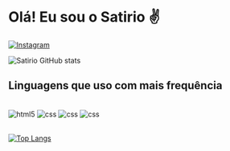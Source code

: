 
# Olá! Eu sou o Satirio ✌️

[![Instagram](https://img.shields.io/badge/Instagram-E4405F?style=for-the-badge&logo=instagram&logoColor=white)](https://instagram.com/rafaelsatirio_)

![Satirio GitHub stats](https://github-readme-stats.vercel.app/api?username=RafaelSatirio&show_icons=true&theme=radical)


## Linguagens que uso com mais frequência

<div style="display: inline_block"><br/>
    <img align="center" alt="html5" src="https://img.shields.io/badge/HTML5-E34F26?style=for-the-badge&logo=html5&logoColor=white">
    <img align="center" alt="css" src="https://img.shields.io/badge/CSS3-1572B6?style=for-the-badge&logo=css3&logoColor=white">
    <img align="center" alt="css" src="https://img.shields.io/badge/JavaScript-F7DF1E?style=for-the-badge&logo=javascript&logoColor=black">
    <img align="center" alt="css" src="https://img.shields.io/badge/Java-ED8B00?style=for-the-badge&logo=openjdk&logoColor=white">
</div>
<div>
<br>
</div>

[![Top Langs](https://github-readme-stats.vercel.app/api/top-langs/?username=RafaelSatirio&layout=donut-vertical)](https://github.com/anuraghazra/github-readme-stats)

